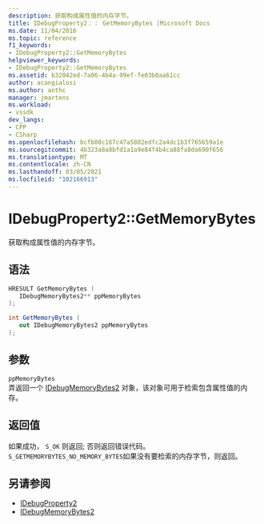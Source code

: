 ```yaml
---
description: 获取构成属性值的内存字节。
title: IDebugProperty2：： GetMemoryBytes |Microsoft Docs
ms.date: 11/04/2016
ms.topic: reference
f1_keywords:
- IDebugProperty2::GetMemoryBytes
helpviewer_keywords:
- IDebugProperty2::GetMemoryBytes
ms.assetid: b32042ed-7a06-4b4a-99ef-fe03b0aa61cc
author: acangialosi
ms.author: anthc
manager: jmartens
ms.workload:
- vssdk
dev_langs:
- CPP
- CSharp
ms.openlocfilehash: bcfb88c167c47a5802edfc2a4dc1b3f765659a1e
ms.sourcegitcommit: 4b323a8a8bfd1a1a9e84f4b4ca88fa8da690f656
ms.translationtype: MT
ms.contentlocale: zh-CN
ms.lasthandoff: 03/05/2021
ms.locfileid: "102166913"
---
```

# <a name="idebugproperty2getmemorybytes"></a>IDebugProperty2::GetMemoryBytes
获取构成属性值的内存字节。

## <a name="syntax"></a>语法

```cpp
HRESULT GetMemoryBytes ( 
   IDebugMemoryBytes2** ppMemoryBytes
);
```

```csharp
int GetMemoryBytes ( 
   out IDebugMemoryBytes2 ppMemoryBytes
);
```

## <a name="parameters"></a>参数
`ppMemoryBytes`\
弄返回一个 [IDebugMemoryBytes2](../../../extensibility/debugger/reference/idebugmemorybytes2.md) 对象，该对象可用于检索包含属性值的内存。

## <a name="return-value"></a>返回值
 如果成功， `S_OK` 则返回; 否则返回错误代码。 `S_GETMEMORYBYTES_NO_MEMORY_BYTES`如果没有要检索的内存字节，则返回。

## <a name="see-also"></a>另请参阅
- [IDebugProperty2](../../../extensibility/debugger/reference/idebugproperty2.md)
- [IDebugMemoryBytes2](../../../extensibility/debugger/reference/idebugmemorybytes2.md)
